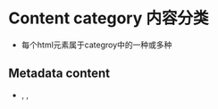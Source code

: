 # Content category 内容分类

- 每个html元素属于categroy中的一种或多种



## Metadata content

- <link>, <meta>, <script>, <style>, <style>



## Flow content



## Sectioning content



## Heading content



## Embedded content



## Interactive content



## 
